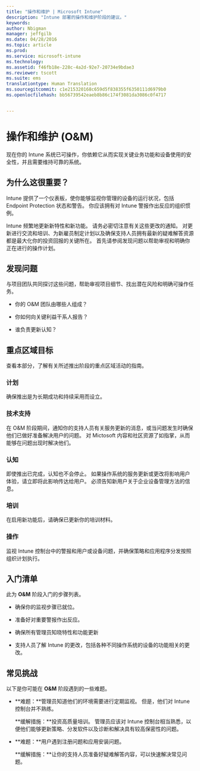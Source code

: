 ```yaml
---
title: "操作和维护 | Microsoft Intune"
description: "Intune 部署的操作和维护阶段的建议。"
keywords: 
author: Nbigman
manager: jeffgilb
ms.date: 04/28/2016
ms.topic: article
ms.prod: 
ms.service: microsoft-intune
ms.technology: 
ms.assetid: f46fb18e-228c-4a2d-92e7-20734e9bdae3
ms.reviewer: tscott
ms.suite: ems
translationtype: Human Translation
ms.sourcegitcommit: c1e215320168c659d5f838355f6350111d6979b0
ms.openlocfilehash: bb56739542eaeb8b86c174f3081da3086c0f4717


---
```


# 操作和维护 (O&M)
现在你的 Intune 系统已可操作，你依赖它从而实现关键业务功能和设备使用的安全性，并且需要维持可靠的系统。

## 为什么这很重要？
Intune 提供了一个仪表板，使你能够监视你管理的设备的运行状况，包括 Endpoint Protection 状态和警告。 你应该拥有对 Intune 警报作出反应的组织惯例。

Intune 频繁地更新新特性和新功能。 请务必密切注意有关这些更改的通知。
对更新进行交流和培训、为新雇员制定计划以及确保支持人员拥有最新的疑难解答资源都是最大化你的投资回报的关键所在。
首先请参阅发现问题以帮助审视和明确你正在进行的操作计划。

## 发现问题
与项目团队共同探讨这些问题，帮助审视项目细节、找出潜在风险和明确可操作任务。

-   你的 O&M 团队由哪些人组成？

-   你如何向关键利益干系人报告？

-   谁负责更新认知？

## 重点区域目标
查看本部分，了解有关所述推出阶段的重点区域活动的指南。

### 计划
确保推出是为长期成功和持续采用而设立。

### 技术支持
在 O&M 阶段期间，通知你的支持人员有关服务更新的消息，或当问题发生时确保他们已做好准备解决用户的问题。 对 Mictosoft 内容和社区资源了如指掌，从而能够在问题出现时解决他们。

### 认知
即使推出已完成，认知也不会停止。 如果操作系统的服务更新或更改将影响用户体验，请立即将此影响传达给用户。 必须告知新用户关于企业设备管理方法的信息。

### 培训
在启用新功能后，请确保已更新你的培训材料。

### 操作
监视 Intune 控制台中的警报和用户或设备问题，并确保策略和应用程序分发按照组织计划执行。

## 入门清单
此为 **O&M** 阶段入门的步骤列表。

-   确保你的监视步骤已就位。

-   准备好对重要警报作出反应。

-   确保所有管理员知晓特性和功能更新

-   支持人员了解 Intune 的更改，包括各种不同操作系统的设备的功能相关的更改。

## 常见挑战
以下是你可能在 **O&M** 阶段遇到的一些难题。

-   **难题：**管理员知道他们的环境需要进行定期监视。 但是，他们对 Intune 控制台并不熟练。

    **缓解措施：**投资高质量培训。 管理员应该对 Intune 控制台相当熟悉，以便他们能够更新策略、分发软件以及诊断和解决具有较高保密性的问题。

-   **难题：**用户遇到注册问题和应用安装问题。

    **缓解措施：**让你的支持人员准备好疑难解答内容，可以快速解决常见问题。



<!--HONumber=Jul16_HO3-->



